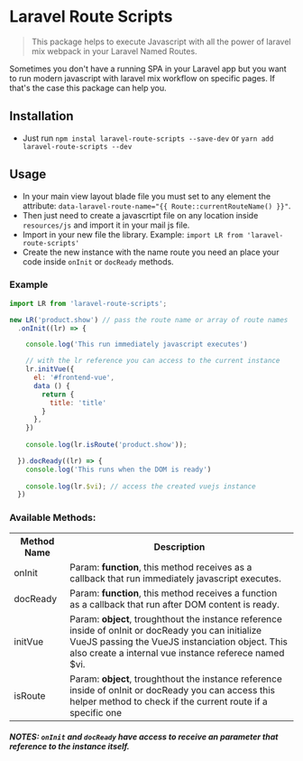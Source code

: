 # Laravel Route Scripts

> This package helps to execute Javascript with all the power of laravel mix webpack in your Laravel Named Routes.

Sometimes you don't have a running SPA in your Laravel app but you want to run modern javascript with laravel mix workflow on specific pages.
If that's the case this package can help you.

## Installation

* Just run `npm instal laravel-route-scripts --save-dev` or `yarn add laravel-route-scripts --dev`

## Usage

* In your main view layout blade file you must set to any element the attribute: `data-laravel-route-name="{{ Route::currentRouteName() }}"`.
* Then just need to create a javascrtipt file on any location inside `resources/js` and import it in your mail js file.
* Import in your new file the library. Example: `import LR from 'laravel-route-scripts'`
* Create the new instance with the name route you need an place your code inside `onInit` or `docReady` methods.

### Example

```js
import LR from 'laravel-route-scripts';

new LR('product.show') // pass the route name or array of route names
  .onInit((lr) => {

    console.log('This run immediately javascript executes')

    // with the lr reference you can access to the current instance
    lr.initVue({
      el: '#frontend-vue',
      data () {
        return {
          title: 'title'
        }
      },
    })
    
    console.log(lr.isRoute('product.show'));

  }).docReady((lr) => {
    console.log('This runs when the DOM is ready')
    
    console.log(lr.$vi); // access the created vuejs instance
  })
```

### Available Methods:

<table>
	<tr>
		<th>Method Name</th>
		<th>Description</th>
	</tr>
	<tr>
		<td>onInit</td>
		<td>Param: <strong>function</strong>, this method receives as a callback that run immediately javascript executes.</td>
	</tr>
	<tr>
		<td>docReady</td>
		<td>Param: <strong>function</strong>, this method receives a function as a callback that run after DOM content is ready.</td>
	</tr>
	<tr>
		<td>initVue</td>
		<td>Param: <strong>object</strong>, troughthout the instance reference inside of onInit or docReady you can initialize VueJS passing the VueJS instanciation object. This also create a internal vue instance referece named $vi.</td>
	</tr>
	<tr>
		<td>isRoute</td>
		<td>Param: <strong>object</strong>, troughthout the instance reference inside of onInit or docReady you can access this helper method to check if the current route if a specific one</td>
	</tr>
</table>

##### **NOTES**: `onInit` and `docReady` have access to receive an parameter that reference to the instance itself.

